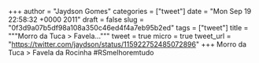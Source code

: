 
+++
author = "Jaydson Gomes"
categories = ["tweet"]
date = "Mon Sep 19 22:58:32 +0000 2011"
draft = false
slug = "0f3d9a07b5df98a108a350c46ed4f4a7eb95b2ed"
tags = ["tweet"]
title = """Morro da Tuca &gt; Favela..."""
tweet = true
micro = true
tweet_url = "https://twitter.com/jaydson/status/115922752485072896"
+++
Morro da Tuca &gt; Favela da Rocinha #RSmelhoremtudo
